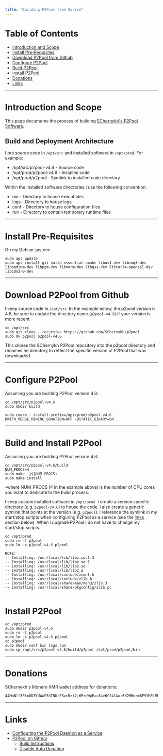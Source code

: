 ```yaml
---
title: "Building P2Pool from Source"
---
```


# Table of Contents

* [Introduction and Scope](#introduction-and-scope)
* [Install Pre-Requisites](#install-pre-requisites)
* [Download P2Pool from Github](#download-p2pool-from-github)
* [Configure P2Pool](#configure-p2pool)
* [Build P2Pool](#build-p2pool)
* [Install P2Pool](#build-p2pool)
* [Donations](#donations)
* [Links](#links)

---

# Introduction and Scope

This page documents the process of building [SChernykh's P2Pool Software](https://github.com/SChernykh/p2pool).


## Build and Deployment Architecture

I put source code in `/opt/src` and installed software in `/opt/prod`. For example:

* /opt/src/p2pool-v4.6  - Source code
* /opt/prod/p2pool-v4.6 - Installed code
* /opt/prod/p2pool      - Symlink to installed code directory

Within the installed software directories I use the following convention:

* bin   - Directory to house executibles 
* logs  - Directory to house logs
* conf  - Directory to house configuration files
* run   - Directory to contain temporary runtime files

---

# Install Pre-Requisites

On my Debian system:
```
sudo apt update
sudo apt install git build-essential cmake libuv1-dev libzmq3-dev libsodium-dev libpgm-dev libnorm-dev libgss-dev libcurl4-openssl-dev libidn2-0-dev
```

---

# Download P2Pool from Github

I keep source code in `/opt/src`. In the example below, the p2pool version is 4.6, be sure to update the directory name (`p2pool-v4.6`) if your version is more recent.

```
cd /opt/src
sudo git clone --recursive https://github.com/SChernykh/p2pool
sudo mv p2pool p2pool-v4.6
```

This clones the SChernykh P2Pool repository into the p2pool directory and renames he directory to reflect the specific version of P2Pool that was downloaded.

---

# Configure P2Pool

Assuming you are building P2Pool version 4.6:

```
cd /opt/src/p2pool-v4.6
sudo mkdir build

sudo cmake --install-prefix=/opt/prod/p2pool-v4.6 -DWITH_MERGE_MINING_DONATION=OFF -DSTATIC_BINARY=ON ..
```

---

# Build and Install P2Pool
 
Assuming you are building P2Pool version 4.6:

```
cd /opt/src/p2pool-v4.6/build
NUM_PROCS=4
sudo make -j${NUM_PROCS)
sudo make install
```

-where NUM_PROCS (4 in the example above) is the number of CPU cores you want to dedicate to the build process.

I keep custom installed software in `/opt/prod`. I create a version specific directory (e.g. `p2pool-v4.6`) to house the code. I also create a generic symlink that points at the version (e.g. `p2pool`). I reference the symlink in my start/stop scripts when configuring P2Pool as a service (see the [links](#links) section below). When I upgrade P2Pool I do not have to change my start/stop scripts.

```
cd /opt/prod
sudo rm -f p2pool
sudo ln -s p2pool-v4.6 p2pool
```

```
NOTE:
-- Installing: /usr/local/lib/libz.so.1.3
-- Installing: /usr/local/lib/libz.so.1
-- Installing: /usr/local/lib/libz.so
-- Installing: /usr/local/lib/libz.a
-- Installing: /usr/local/include/zconf.h
-- Installing: /usr/local/include/zlib.h
-- Installing: /usr/local/share/man/man3/zlib.3
-- Installing: /usr/local/share/pkgconfig/zlib.pc
```
---

# Install P2Pool


```
cd /opt/prod
sudo mkdir p2pool-v4.6
sudo rm -f p2pool
sudo ln -s p2pool-v4.6 p2pool
cd p2pool
sudo mkdir conf bin logs run
sudo cp /opt/src/p2pool-v4.6/build/p2pool /opt/prod/p2pool/bin
```

---

# Donations

SChernykh's Monero XMR wallet address for donations:

```
44MnN1f3Eto8DZYUWuE5XZNUtE3vcRzt2j6PzqWpPau34e6Cf4fAxt6X2MBmrm6F9YMEiMNjN6W4Shn4pLcfNAja621jwyg
```

---

# Links

* [Configuring the P2Pool Daemon as a Service](/pages/ops/Configuring-the-P2Pool-Daemon-as-a-Service.html)
* [P2Pool on Github](https://github.com/SChernykh/p2pool)
  * [Build Instructions](https://github.com/SChernykh/p2pool/blob/master/README.md#build-instructions)
  * [Disable Auto Donation](https://github.com/SChernykh/p2pool/blob/v4.6/README.md?utm_source=substack&utm_medium=email#donations)







